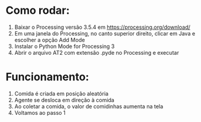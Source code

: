 # Como rodar:

1. Baixar o Processing versão 3.5.4     em https://processing.org/download/
2. Em uma janela do Processing, no canto superior direito, clicar em Java e escolher a opção Add Mode
3. Instalar o Python Mode for Processing 3
4. Abrir o arquivo AT2 com extensão .pyde no Processing e executar

# Funcionamento:

1. Comida é criada em posição aleatória
2. Agente se desloca em direção à comida
3. Ao coletar a comida, o valor de comidinhas aumenta na tela
4. Voltamos ao passo 1